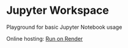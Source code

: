 # Jupyter Workspace

Playground for basic Jupyter Notebook usage

Online hosting: [Run on Render](https://jupyter-workspace.onrender.com)
